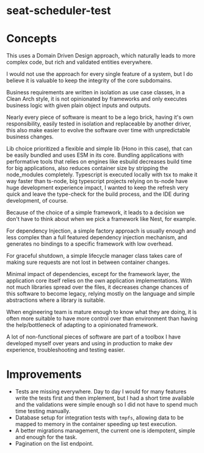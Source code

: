 # seat-scheduler-test

# Concepts

This uses a Domain Driven Design approach, which naturally leads to more complex code, but rich and validated entities everywhere.

I would not use the approach for every single feature of a system, but I do believe it is valuable to keep the integrity of the core subdomains.

Business requirements are written in isolation as use case classes, in a Clean Arch style, it is not opinionated by frameworks and only executes business logic with given plain object inputs and outputs.

Nearly every piece of software is meant to be a lego brick, having it's own responsibility, easily tested in isolation and replaceable by another driver, this also make easier to evolve the software over time with unpredictable business changes.

Lib choice prioritized a flexible and simple lib (Hono in this case), that can be easily bundled and uses ESM in its core. Bundling applications with performative tools that relies on engines like esbuild decreases build time for big applications, also reduces container size by stripping the node_modules completely. Typescript is executed locally with tsx to make it way faster than ts-node, big typescript projects relying on ts-node have huge development experience impact, I wanted to keep the refresh very quick and leave the type-check for the build process, and the IDE during development, of course.

Because of the choice of a simple framework, it leads to a decision we don't have to think about when we pick a framework like Nest, for example.

For dependency Injection, a simple factory approach is usually enough and less complex than a full featured dependency injection mechanism, and generates no bindings to a specific framework with low overhead.

For graceful shutdown, a simple lifecycle manager class takes care of making sure requests are not lost in between container changes.

Minimal impact of dependencies, except for the framework layer, the application core itself relies on the own application implementations. With not much libraries spread over the files, it decreases change chances of this software to become legacy, relying mostly on the language and simple abstractions where a library is suitable.

When engineering team is mature enough to know what they are doing, it is often more suitable to have more control over than environment than having the help/bottleneck of adapting to a opinionated framework.

A lot of non-functional pieces of software are part of a toolbox I have developed myself over years and using in production to make dev experience, troubleshooting and testing easier.

# Improvements

- Tests are missing everywhere. Day to day I would for many features write the tests first and then implement, but I had a short time available and the validations were simple enough so I did not have to spend much time testing manually.
- Database setup for integration tests with `tmpfs`, allowing data to be mapped to memory in the container speeding up test execution.
- A better migrations management, the current one is idempotent, simple and enough for the task.
- Pagination on the list endpoint.
